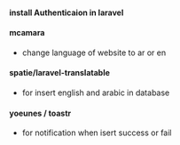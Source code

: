 #### install Authenticaion in laravel

#### mcamara

* change language of website to ar or en

#### spatie/laravel-translatable

* for insert english and arabic in database

#### yoeunes / toastr

* for notification when isert success or fail
